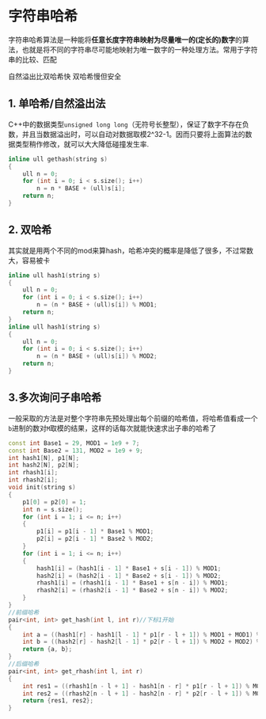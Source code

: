 # 字符串哈希

字符串哈希算法是一种能将**任意长度字符串映射为尽量唯一的(定长的)数字**的算法，也就是将不同的字符串尽可能地映射为唯一数字的一种处理方法。常用于字符串的比较、匹配

自然溢出比双哈希快
双哈希慢但安全

## 1. 单哈希/自然溢出法
C++中的数据类型``unsigned long long``（无符号长整型），保证了数字不存在负数，并且当数据溢出时，可以自动对数据取模2^32-1。因而只要将上面算法的数据类型稍作修改，就可以大大降低碰撞发生率.
```cpp
inline ull gethash(string s)
{
    ull n = 0;
    for (int i = 0; i < s.size(); i++)
        n = n * BASE + (ull)s[i];
    return n;
}
```
## 2. 双哈希

其实就是用两个不同的mod来算hash，哈希冲突的概率是降低了很多，不过常数大，容易被卡
```cpp
inline ull hash1(string s)
{
    ull n = 0;
    for (int i = 0; i < s.size(); i++)
        n = (n * BASE + (ull)s[i]) % MOD1;
    return n;
}
inline ull hash1(string s)
{
    ull n = 0;
    for (int i = 0; i < s.size(); i++)
        n = (n * BASE + (ull)s[i]) % MOD2;
    return n;
}
```

## 3.多次询问子串哈希
一般采取的方法是对整个字符串先预处理出每个前缀的哈希值，将哈希值看成一个`b`进制的数对` M `取模的结果，这样的话每次就能快速求出子串的哈希了
```cpp
const int Base1 = 29, MOD1 = 1e9 + 7;
const int Base2 = 131, MOD2 = 1e9 + 9;
int hash1[N], p1[N];
int hash2[N], p2[N];
int rhash1[i]; 
int rhash2[i];
void init(string s)
{
    p1[0] = p2[0] = 1;
    int n = s.size();
    for (int i = 1; i <= n; i++)
    {
        p1[i] = p1[i - 1] * Base1 % MOD1;
        p2[i] = p2[i - 1] * Base2 % MOD2;
    }
    for (int i = 1; i <= n; i++)
    {
        hash1[i] = (hash1[i - 1] * Base1 + s[i - 1]) % MOD1;
        hash2[i] = (hash2[i - 1] * Base2 + s[i - 1]) % MOD2;
        rhash1[i] = (rhash1[i - 1] * Base1 + s[n - i]) % MOD1;
        rhash2[i] = (rhash2[i - 1] * Base2 + s[n - i]) % MOD2;
    }
}
//前缀哈希
pair<int, int> get_hash(int l, int r)//下标1开始
{
    int a = ((hash1[r] - hash1[l - 1] * p1[r - l + 1]) % MOD1 + MOD1) % MOD1;
    int b = ((hash2[r] - hash2[l - 1] * p2[r - l + 1]) % MOD2 + MOD2) % MOD2;
    return {a, b};
}
//后缀哈希
pair<int, int> get_rhash(int l, int r)
{
    int res1 = ((rhash1[n - l + 1] - hash1[n - r] * p1[r - l + 1]) % MOD1 + MOD1) % MOD1;
    int res2 = ((rhash2[n - l + 1] - hash2[n - r] * p2[r - l + 1]) % MOD2 + MOD2) % MOD2;
    return {res1, res2};
}

```